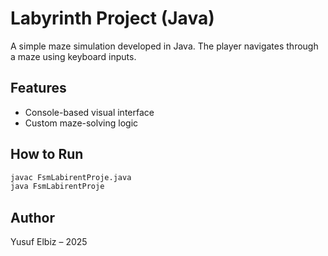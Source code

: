 # Labyrinth Project (Java)

A simple maze simulation developed in Java. The player navigates through a maze using keyboard inputs.

## Features
- Console-based visual interface
- Custom maze-solving logic

## How to Run
```bash
javac FsmLabirentProje.java
java FsmLabirentProje
```

## Author
Yusuf Elbiz – 2025
